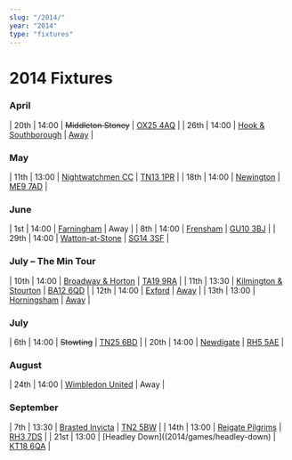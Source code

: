 ```yaml
---
slug: "/2014/"
year: "2014"
type: "fixtures"
---
```


# 2014 Fixtures

### April

| 20th | 14:00 | <del>Middleton Stoney</del> | [OX25 4AQ](https//goo.gl/maps/2oHFhgW7cVt) |
| 26th | 14:00 | [Hook & Southborough](2014/games/hook-and-southborough) | [Away](https://goo.gl/maps/VlJHS) |

### May

| 11th | 13:00 | [Nightwatchmen CC](2014/games/nightwatchmen) | [TN13 1PR](https://goo.gl/maps/JefoWDSusHs) |
| 18th | 14:00 | [Newington](2014/games/newington) | [ME9 7AD](https://goo.gl/maps/KKqTC) |

### June

| 1st | 14:00 | [Farningham](2014/games/farningham) | Away |
| 8th | 14:00 | [Frensham](2014/games/frensham) | [GU10 3BJ](https//goo.gl/maps/xBUZvPU1vnK2) |
| 29th | 14:00 | [Watton-at-Stone](2014/games/watton-at-stone) | [SG14 3SF](https://goo.gl/maps/2oHFhgW7cVt) |

### July – The Min Tour

| 10th | 14:00 | [Broadway & Horton](2014/games/broadway-and-horton) | [TA19 9RA](https//goo.gl/maps/hVamJL8if6v) |
| 11th | 13:30 | [Kilmington & Stourton](2015/games/kilmington-and-stourton) | [BA12 6QD](https://goo.gl/maps/6q53XChZh9A2) |
| 12th | 14:00 | [Exford](2014/games/exford) | [Away](https://goo.gl/maps/bwQRa9B88LK6vCh66) |
| 13th | 13:00 | [Horningsham](2014/games/horningsham) | [Away](https://goo.gl/maps/VgYPJsp3uXvpTPv97) |

### July

| 6th | 14:00 | <del>Stowting</del> | [TN25 6BD](https//goo.gl/maps/5KNmaMe6Wb422) |
| 20th | 14:00 | [Newdigate](2014/games/newdigate) | [RH5 5AE](http://goo.gl/maps/2RKzj) |


### August

| 24th | 14:00 | [Wimbledon United](2014/games/wimbledon-united) | Away |


### September

| 7th | 13:30 | [Brasted Invicta](2014/games/brasted-invicta) | [TN2 5BW](http://maps.apple.com/?q=51.122742,0.285469&sspn=0.007606,0.014852&sll=51.122742,0.285469) |
| 14th | 13:00 | [Reigate Pilgrims](2014/games/reigate-pilgrims) | [RH3 7DS](https//goo.gl/maps/APtKSjuaQ5v) |
| 21st | 13:00 | [Headley Down]((2014/games/headley-down) | [KT18 6QA](https://goo.gl/maps/pn4ojVfCN722) |
